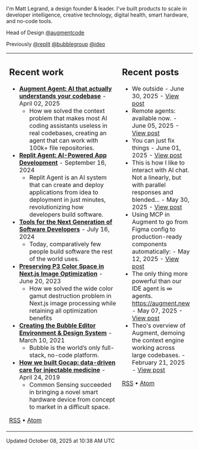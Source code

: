 I'm Matt Legrand, a design founder & leader. I've built products to scale in developer intelligence, creative technology, digital health, smart hardware, and no-code tools.

Head of Design [@augmentcode](https://github.com/augmentcode)

Previously [@replit](https://github.com/replit) [@bubblegroup](https://github.com/bubblegroup) [@ideo](https://github.com/ideo)

<table>
<tr>
<td width="65%" valign="top">

## Recent work

<!-- work starts -->
- **[Augment Agent: AI that actually understands your codebase](https://legrand.design/work/augment-agent)** - April 02, 2025
  - How we solved the context problem that makes most AI coding assistants useless in real codebases, creating an agent that can work with 100k+ file repositories.
- **[Replit Agent: AI-Powered App Development](https://legrand.design/work/replit-agent)** - September 16, 2024
  - Replit Agent is an AI system that can create and deploy applications from idea to deployment in just minutes, revolutionizing how developers build software.
- **[Tools for the Next Generation of Software Developers](https://legrand.design/work/replit)** - July 16, 2024
  - Today, comparatively few people build software the rest of the world uses.
- **[Preserving P3 Color Space in Next.js Image Optimization](https://legrand.design/work/nextjs-hdr-images)** - June 20, 2023
  - How we solved the wide color gamut destruction problem in Next.js image processing while retaining all optimization benefits
- **[Creating the Bubble Editor Environment & Design System](https://legrand.design/work/bubble)** - March 10, 2021
  - Bubble is the world’s only full-stack, no-code platform.
- **[How we built Gocap: data-driven care for injectable medicine](https://legrand.design/work/gocap)** - April 24, 2019
  - Common Sensing succeeded in bringing a novel smart hardware device from concept to market in a difficult space.

[RSS](https://legrand.design/rss) • [Atom](https://legrand.design/atom)
<!-- work ends -->

</td>
<td width="35%" valign="top">

## Recent posts

<!-- posts starts -->
- We outside - June 30, 2025 - [View post](https://legrand.design/posts/we-outside-114773605831608980)
- Remote agents: available now. - June 05, 2025 - [View post](https://legrand.design/posts/remote-agents-available-now-114631700485834897)
- You can just fix things - June 01, 2025 - [View post](https://legrand.design/posts/you-can-just-fix-things-114609786711067320)
- This is how I like to interact with AI chat. Not a linearly, but with parallel responses and blended... - May 30, 2025 - [View post](https://legrand.design/posts/this-is-how-i-like-to-interact-with-ai-chat-not-a--114597543461030436)
- Using MCP in Augment to go from Figma config to production-ready components automatically: - May 12, 2025 - [View post](https://legrand.design/posts/using-mcp-in-augment-to-go-from-figma-config-to-pr-114495579180888218)
- The only thing more powerful than our IDE agent is ∞ agents. https://augment.new - May 07, 2025 - [View post](https://legrand.design/posts/the-only-thing-more-powerful-than-our-ide-agent-is-114467759412021813)
- Theo's overview of Augment, demoing the context engine working across large codebases. - February 21, 2025 - [View post](https://legrand.design/posts/theos-overview-of-augment-demoing-the-context-engi-114039861222675691)

[RSS](https://legrand.design/posts/rss) • [Atom](https://legrand.design/posts/atom)
<!-- posts ends -->

</td>
</tr>
</table>

Updated <!-- last_updated starts -->October 08, 2025 at 10:38 AM UTC<!-- last_updated ends -->
